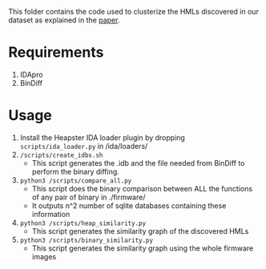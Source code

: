 This folder contains the code used to clusterize the HMLs discovered in our dataset as explained in the [paper](https://degrigis.github.io/bins/heapster.pdf).

# Requirements

1. IDApro 
2. BinDiff 

# Usage

1. Install the Heapster IDA loader plugin by dropping `scripts/ida_loader.py` in /ida/loaders/
2. `/scripts/create_idbs.sh`
   * This script generates the .idb and the file needed from BinDiff to perform the binary diffing.
3. `python3 /scripts/compare_all.py` 
   * This script does the binary comparison between ALL the functions of any pair of binary in ./firmware/
   * It outputs n^2 number of sqlite databases containing these information
4. `python3 /scripts/heap_similarity.py` 
   * This script generates the similarity graph of the discovered HMLs
5. `python3 /scripts/binary_similarity.py`
   * This script generates the similarity graph using the whole firmware images 
